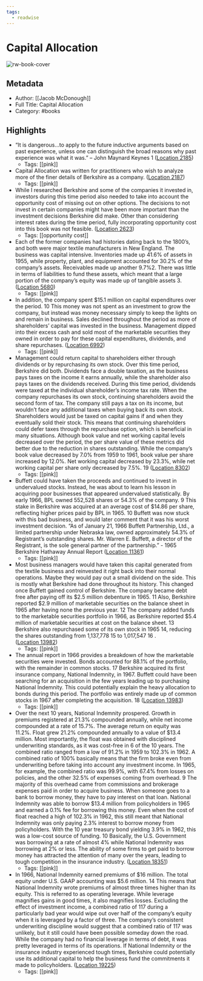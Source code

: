 ```yaml
---
tags:
  - readwise
---
```


# Capital Allocation

![rw-book-cover](https://m.media-amazon.com/images/I/81sEZokDAZL._SY160.jpg)

## Metadata
- Author: [[Jacob McDonough]]
- Full Title: Capital Allocation
- Category: #books

## Highlights
- “It is dangerous…to apply to the future inductive arguments based on past experience, unless one can distinguish the broad reasons why past experience was what it was.” – John Maynard Keynes 1 ([Location 2185](https://readwise.io/to_kindle?action=open&asin=B088PXLQ6X&location=2185))
    - Tags: [[pink]] 
- Capital Allocation was written for practitioners who wish to analyze more of the finer details of Berkshire as a company. ([Location 2187](https://readwise.io/to_kindle?action=open&asin=B088PXLQ6X&location=2187))
    - Tags: [[pink]] 
- While I researched Berkshire and some of the companies it invested in, investors during this time period also needed to take into account the opportunity cost of missing out on other options. The decisions to not invest in certain companies might have been more important than the investment decisions Berkshire did make. Other than considering interest rates during the time period, fully incorporating opportunity cost into this book was not feasible. ([Location 2623](https://readwise.io/to_kindle?action=open&asin=B088PXLQ6X&location=2623))
    - Tags: [[opportunity cost]] 
- Each of the former companies had histories dating back to the 1800’s, and both were major textile manufacturers in New England. The business was capital intensive. Inventories made up 41.6% of assets in 1955, while property, plant, and equipment accounted for 30.2% of the company’s assets. Receivables made up another 9.7%2. There was little in terms of liabilities to fund these assets, which meant that a large portion of the company’s equity was made up of tangible assets 3. ([Location 5680](https://readwise.io/to_kindle?action=open&asin=B088PXLQ6X&location=5680))
    - Tags: [[pink]] 
- In addition, the company spent $15.1 million on capital expenditures over the period. 10 This money was not spent as an investment to grow the company, but instead was money necessary simply to keep the lights on and remain in business. Sales declined throughout the period as more of shareholders’ capital was invested in the business. Management dipped into their excess cash and sold most of the marketable securities they owned in order to pay for these capital expenditures, dividends, and share repurchases. ([Location 6992](https://readwise.io/to_kindle?action=open&asin=B088PXLQ6X&location=6992))
    - Tags: [[pink]] 
- Management could return capital to shareholders either through dividends or by repurchasing its own stock. Over this time period, Berkshire did both. Dividends face a double taxation, as the business pays taxes on the income it earns annually, while the shareholder also pays taxes on the dividends received. During this time period, dividends were taxed at the individual shareholder’s income tax rate. When the company repurchases its own stock, continuing shareholders avoid the second form of tax. The company still pays a tax on its income, but wouldn’t face any additional taxes when buying back its own stock. Shareholders would just be taxed on capital gains if and when they eventually sold their stock. This means that continuing shareholders could defer taxes through the repurchase option, which is beneficial in many situations. Although book value and net working capital levels decreased over the period, the per share value of these metrics did better due to the reduction in shares outstanding. While the company’s book value decreased by 7.0% from 1959 to 1961, book value per share increased by 12.0%. Net working capital decreased by 23.3%, while net working capital per share only decreased by 7.5%. 19 ([Location 8302](https://readwise.io/to_kindle?action=open&asin=B088PXLQ6X&location=8302))
    - Tags: [[pink]] 
- Buffett could have taken the proceeds and continued to invest in undervalued stocks. Instead, he was about to learn his lesson in acquiring poor businesses that appeared undervalued statistically. By early 1966, BPL owned 552,528 shares or 54.3% of the company. 9 This stake in Berkshire was acquired at an average cost of $14.86 per share, reflecting higher prices paid by BPL in 1965. 10 Buffett was now stuck with this bad business, and would later comment that it was his worst investment decision. “As of January 21, 1966 Buffett Partnership, Ltd., a limited partnership under Nebraska law, owned approximately 54.3% of Registrant’s outstanding shares. Mr. Warren E. Buffett, a director of the Registrant, is the sole general partner of the partnership.” - 1965 Berkshire Hathaway Annual Report ([Location 11361](https://readwise.io/to_kindle?action=open&asin=B088PXLQ6X&location=11361))
    - Tags: [[pink]] 
- Most business managers would have taken this capital generated from the textile business and reinvested it right back into their normal operations. Maybe they would pay out a small dividend on the side. This is mostly what Berkshire had done throughout its history. This changed once Buffett gained control of Berkshire. The company became debt free after paying off its $2.5 million debenture in 1965. 11 Also, Berkshire reported $2.9 million of marketable securities on the balance sheet in 1965 after having none the previous year. 12 The company added funds to the marketable securities portfolio in 1966, as Berkshire reported $5.4 million of marketable securities at cost on the balance sheet. 13 Berkshire also repurchased some of its own stock in 1965 14, reducing the shares outstanding from 1,137,778 15 to 1,017,547 16 . ([Location 13982](https://readwise.io/to_kindle?action=open&asin=B088PXLQ6X&location=13982))
    - Tags: [[pink]] 
- The annual report in 1966 provides a breakdown of how the marketable securities were invested. Bonds accounted for 88.1% of the portfolio, with the remainder in common stocks. 17 Berkshire acquired its first insurance company, National Indemnity, in 1967. Buffett could have been searching for an acquisition in the few years leading up to purchasing National Indemnity. This could potentially explain the heavy allocation to bonds during this period. The portfolio was entirely made up of common stocks in 1967 after completing the acquisition. 18 ([Location 13983](https://readwise.io/to_kindle?action=open&asin=B088PXLQ6X&location=13983))
    - Tags: [[pink]] 
- Over the next 10 years, National Indemnity prospered. Growth in premiums registered at 21.3% compounded annually, while net income compounded at a rate of 15.7%. The average return on equity was 11.2%. Float grew 21.2% compounded annually to a value of $13.4 million. Most importantly, the float was obtained with disciplined underwriting standards, as it was cost-free in 6 of the 10 years. The combined ratio ranged from a low of 91.2% in 1959 to 102.3% in 1962. A combined ratio of 100% basically means that the firm broke even from underwriting before taking into account any investment income. In 1965, for example, the combined ratio was 99.9%, with 67.4% from losses on policies, and the other 32.5% of expenses coming from overhead. 9 The majority of this overhead came from commissions and brokerage expenses paid in order to acquire business. When someone goes to a bank to borrow money, they have to pay interest on that loan. National Indemnity was able to borrow $13.4 million from policyholders in 1965 and earned a 0.1% fee for borrowing this money. Even when the cost of float reached a high of 102.3% in 1962, this still meant that National Indemnity was only paying 2.3% interest to borrow money from policyholders. With the 10 year treasury bond yielding 3.9% in 1962, this was a low-cost source of funding. 10 Basically, the U.S. Government was borrowing at a rate of almost 4% while National Indemnity was borrowing at 2% or less. The ability of some firms to get paid to borrow money has attracted the attention of many over the years, leading to tough competition in the insurance industry. ([Location 18351](https://readwise.io/to_kindle?action=open&asin=B088PXLQ6X&location=18351))
    - Tags: [[pink]] 
- In 1966, National Indemnity earned premiums of $16 million. The total equity under U.S. GAAP accounting was $5.6 million. 14 This means that National Indemnity wrote premiums of almost three times higher than its equity. This is referred to as operating leverage. While leverage magnifies gains in good times, it also magnifies losses. Excluding the effect of investment income, a combined ratio of 117 during a particularly bad year would wipe out over half of the company’s equity when it is leveraged by a factor of three. The company’s consistent underwriting discipline would suggest that a combined ratio of 117 was unlikely, but it still could have been possible someday down the road. While the company had no financial leverage in terms of debt, it was pretty leveraged in terms of its operations. If National Indemnity or the insurance industry experienced tough times, Berkshire could potentially use its additional capital to help the business fund the commitments it made to policyholders. ([Location 19225](https://readwise.io/to_kindle?action=open&asin=B088PXLQ6X&location=19225))
    - Tags: [[pink]]

